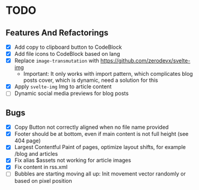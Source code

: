# TODO

## Features And Refactorings

- [x] Add copy to clipboard button to CodeBlock
- [x] Add file icons to CodeBlock based on lang
- [x] Replace `image-transmutation` with https://github.com/zerodevx/svelte-img
    - Important: It only works with import pattern, which complicates blog posts cover, which is
      dynamic, need a solution for this
- [x] Apply `svelte-img` Img to article content
- [ ] Dynamic social media previews for blog posts

## Bugs

- [x] Copy Button not correctly aligned when no file name provided
- [x] Footer should be at bottom, even if main content is not full height (see 404 page)
- [x] Largest Contentful Paint of pages, optimize layout shifts, for example /blog and articles
- [x] Fix alias $assets not working for article images
- [x] Fix content in rss.xml
- [ ] Bubbles are starting moving all up: Init movement vector randomly or based on pixel position
